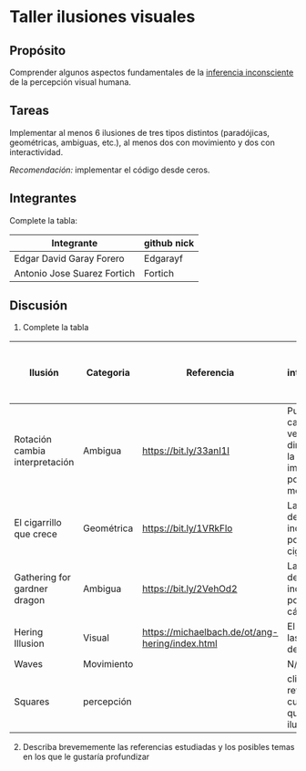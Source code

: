 # Taller ilusiones visuales

## Propósito

Comprender algunos aspectos fundamentales de la [inferencia inconsciente](https://github.com/VisualComputing/Cognitive) de la percepción visual humana.

## Tareas

Implementar al menos 6 ilusiones de tres tipos distintos (paradójicas, geométricas, ambiguas, etc.), al menos dos con movimiento y dos con interactividad.

*Recomendación:* implementar el código desde ceros.

## Integrantes

Complete la tabla:

| Integrante                 | github nick |
|----------------------------|-------------|
|Edgar David Garay Forero    | Edgarayf    |
|Antonio Jose Suarez Fortich | Fortich     |

## Discusión

1. Complete la tabla

| Ilusión                      | Categoria | Referencia            | Tipo de interactividad (si aplica)                           | URL código base (si aplica) |
|------------------------------|-----------|-----------------------|--------------------------------------------------------------|-----------------------------|
|Rotación cambia interpretación|Ambigua    |https://bit.ly/33anI1I |Puedes cambiar la velocidad y dirección en la que rota la imagen con la posición del mouse|                             |
|El cigarrillo que crece       |Geométrica |https://bit.ly/1VRkFlo |La posición del mouse indica la posición del cigarrillo.      |                             |
|Gathering for gardner dragon  |Ambigua    |https://bit.ly/2VehOd2 |La posicipon del mouse indica la posición de la cámara.       |                             |
|    Hering Illusion    |   Visual  | https://michaelbach.de/ot/ang-hering/index.html            | El click retira las esferas del fondo                                                 |                             |
|      Waves          |Movimiento        |                       |      N/A                                                        |                             |
|     Squares          | percepción        |                       |     click para retirar los cuadrados que crean la ilusion                                                         |                             |

2. Describa brevememente las referencias estudiadas y los posibles temas en los que le gustaría profundizar
